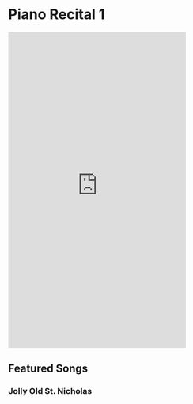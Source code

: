 # Piano Recital 1

<iframe width="359" height="639" src="https://www.youtube.com/embed/IC5pWEnprIE" title="YouTube video player" frameborder="0" allow="accelerometer; autoplay; clipboard-write; encrypted-media; gyroscope; picture-in-picture" allowfullscreen></iframe>

## Featured Songs

### Jolly Old St. Nicholas

